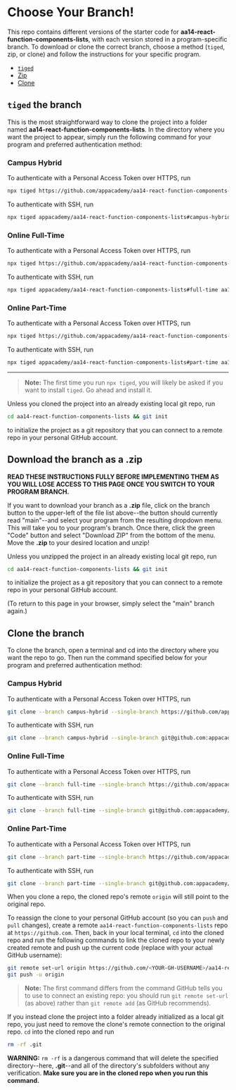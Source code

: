 # Choose Your Branch!

This repo contains different versions of the starter code for **aa14-react-function-components-lists**,
with each version stored in a program-specific branch. To download or clone the
correct branch, choose a method (`tiged`, zip, or clone) and follow the
instructions for your specific program.

* [`tiged`](#tiged-the-branch)
* [Zip](#download-the-branch-as-a-zip)
* [Clone](#clone-the-branch)

## `tiged` the branch

This is the most straightforward way to clone the project into a folder named
**aa14-react-function-components-lists**. In the directory where you want the project to appear, simply
run the following command for your program and preferred authentication method:

### Campus Hybrid

To authenticate with a Personal Access Token over HTTPS, run

```sh
npx tiged https://github.com/appacademy/aa14-react-function-components-lists#campus-hybrid aa14-react-function-components-lists
```

To authenticate with SSH, run

```sh
npx tiged appacademy/aa14-react-function-components-lists#campus-hybrid aa14-react-function-components-lists
```

### Online Full-Time

To authenticate with a Personal Access Token over HTTPS, run

```sh
npx tiged https://github.com/appacademy/aa14-react-function-components-lists#full-time aa14-react-function-components-lists
```

To authenticate with SSH, run

```sh
npx tiged appacademy/aa14-react-function-components-lists#full-time aa14-react-function-components-lists
```

### Online Part-Time

To authenticate with a Personal Access Token over HTTPS, run

```sh
npx tiged https://github.com/appacademy/aa14-react-function-components-lists#part-time aa14-react-function-components-lists
```

To authenticate with SSH, run

```sh
npx tiged appacademy/aa14-react-function-components-lists#part-time aa14-react-function-components-lists
```

-----

> **Note:** The first time you run `npx tiged`, you will likely be asked if you
> want to install `tiged`. Go ahead and install it.

Unless you cloned the project into an already existing local git repo, run

```sh
cd aa14-react-function-components-lists && git init
```

to initialize the project as a git repository that you can connect to a remote
repo in your personal GitHub account.

## Download the branch as a .zip

**READ THESE INSTRUCTIONS FULLY BEFORE IMPLEMENTING THEM AS YOU WILL LOSE ACCESS
TO THIS PAGE ONCE YOU SWITCH TO YOUR PROGRAM BRANCH.**

If you want to download your branch as a __.zip__ file, click on the branch
button to the upper-left of the file list above--the button should currently
read "main"--and select your program from the resulting dropdown menu. This will
take you to your program's branch. Once there, click the green "Code" button and
select "Download ZIP" from the bottom of the menu. Move the __.zip__ to your
desired location and unzip!

Unless you unzipped the project in an already existing local git repo, run

```sh
cd aa14-react-function-components-lists && git init
```

to initialize the project as a git repository that you can connect to a remote
repo in your personal GitHub account.

(To return to this page in your browser, simply select the "main" branch again.)

## Clone the branch

To clone the branch, open a terminal and cd into the directory where you want
the repo to go. Then run the command specified below for your program and
preferred authentication method:

### Campus Hybrid

To authenticate with a Personal Access Token over HTTPS, run

```sh
git clone --branch campus-hybrid --single-branch https://github.com/appacademy/aa14-react-function-components-lists.git
```

To authenticate with SSH, run

```sh
git clone --branch campus-hybrid --single-branch git@github.com:appacademy/aa14-react-function-components-lists.git
```

### Online Full-Time

To authenticate with a Personal Access Token over HTTPS, run

```sh
git clone --branch full-time --single-branch https://github.com/appacademy/aa14-react-function-components-lists.git
```

To authenticate with SSH, run

```sh
git clone --branch full-time --single-branch git@github.com:appacademy/aa14-react-function-components-lists.git
```

### Online Part-Time

To authenticate with a Personal Access Token over HTTPS, run

```sh
git clone --branch part-time --single-branch https://github.com/appacademy/aa14-react-function-components-lists.git
```

To authenticate with SSH, run

```sh
git clone --branch part-time --single-branch git@github.com:appacademy/aa14-react-function-components-lists.git
```

When you clone a repo, the cloned repo's remote `origin` will still point to the
original repo.

To reassign the clone to your personal GitHub account (so you can `push` and
`pull` changes), create a remote `aa14-react-function-components-lists` repo at `https://github.com`.
Then, back in your local terminal, `cd` into the cloned repo and run the
following commands to link the cloned repo to your newly created remote and push
up the current code (replace <YOUR-GH-USERNAME> with your actual GitHub username):

```sh
git remote set-url origin https://github.com/<YOUR-GH-USERNAME>/aa14-react-function-components-lists
git push -u origin
```

 > **Note:** The first command differs from the command GitHub tells you to use
 > to connect an existing repo: you should run `git remote set-url` (as above)
 > rather than `git remote add` (as GitHub recommends).

 If you instead clone the project into a folder already initialized as a local
 git repo, you just need to remove the clone's remote connection to the original
 repo. `cd` into the cloned repo and run

 ```sh
 rm -rf .git
 ```

**WARNING:** `rm -rf` is a dangerous command that will delete the specified
directory--here, __.git__--and all of the directory's subfolders without any
verification. **Make sure you are in the cloned repo when you run this
command.**
